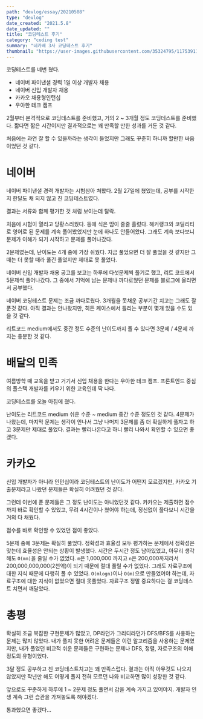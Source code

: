 ```yaml
---
path: "devlog/essay/20210508"
type: "devlog"
date_created: "2021.5.8"
date_updated: ""
title: "코딩테스트 후기"
category: "coding test"
summary: "네카배 3사 코딩테스트 후기"
thumbnail: "https://user-images.githubusercontent.com/35324795/117539115-187c5c00-b044-11eb-954e-0d5ca0b5df77.png"
---
```


코딩테스트를 네번 쳤다.

* 네이버 파이낸셜 경력 1일 이상 개발자 채용
* 네이버 신입 개발자 채용
* 카카오 채용형인턴십
* 우아한 테크 캠프

2월부터 본격적으로 코딩테스트를 준비했고, 거의 2 ~ 3개월 정도 코딩테스트를 준비했다. 짧다면 짧은 시간이지만 결과적으로는 꽤 만족할 만한 성과를 거둔 것 같다.

처음에는 과연 잘 할 수 있을까라는 생각이 들었지만 그래도 꾸준히 하니까 할만한 싸움이었던 것 같다.

# 네이버

네이버 파이낸셜 경력 개발자는 시험삼아 쳐봤다. 2월 27일에 쳤었는데, 공부를 시작한지 한달도 채 되지 않고 친 코딩테스트였다.

결과는 서류와 함께 평가한 것 처럼 보이는데 탈락.

처음에 시험이 열리고 당황스러웠다. 등에 식은 땀이 줄줄 흘렀다. 해커랭크와 코딜리티로 영어로 된 문제를 계속 풀어봤었지만 눈에 하나도 안들어왔다. 그래도 계속 보다보니 문제가 이해가 되기 시작하고 문제를 풀어나갔다.

2문제였는데, 난이도는 4개 중에 가장 쉬웠다. 지금 풀었으면 더 잘 풀었을 것 같지만 그때는 더 못할 때라 풀긴 풀었지만 제대로 못 풀었다.

네이버 신입 개발자 채용 공고를 보고는 하루에 다섯문제씩 풀기로 했고, 리트 코드에서 5문제씩 풀어나갔다. 그 중에서 기억에 남는 문제나 까다로웠던 문제를 블로그에 올리면서 공부했다.

네이버 코딩테스트 문제는 조금 까다로웠다. 3개월을 못채운 공부기간 치고는 그래도 잘 푼것 같다. 아직 결과는 안나왔지만, 히든 케이스에서 틀리는 부분이 몇개 있을 수도 있을 것 같다.

리트코드 medium에서도 중간 정도 수준의 난이도까지 풀 수 있다면 3문제 / 4문제 까지는 충분한 것 같다.

# 배달의 민족

여름방학 때 교육을 받고 거기서 신입 채용을 한다는 우아한 테크 캠프. 프론트엔드 중심의 풀스택 개발자를 키우기 위한 교육인데 딱 나다.

코딩테스트를 오늘 아침에 쳤다.

난이도는 리트코드 medium 쉬운 수준 ~ medium 중간 수준 정도인 것 같다. 4문제가 나왔는데, 마지막 문제는 생각이 안나서 그냥 나머지 3문제를 좀 더 확실하게 풀자고 하고 3문제만 제대로 풀었다. 결과는 빨리나온다고 하니 빨리 나와서 확인할 수 있으면 좋겠다.

# 카카오

신입 개발자가 아니라 인턴십이라 코딩테스트의 난이도가 어떤지 모르겠지만, 카카오 기출문제라고 나왔던 문제들은 확실히 어려웠던 것 같다.

그런데 이번에 푼 문제들은 그 정도 난이도는 아니었던것 같다. 카카오는 제출하면 점수까지 바로 확인할 수 있었고, 무려 4시간이나 쳤어야 하는데, 정신없이 풀다보니 시간을 거의 다 채웠다.

점수를 바로 확인할 수 있었던 점이 좋았다.

5문제 중에 3문제는 확실히 풀었다. 정확성과 효율성 모두 평가하는 문제에서 정확성은 맞는데 효율성은 안되는 상황이 발생했다. 시간은 두시간 정도 남아있었고, 아무리 생각해도 `O(mn)`을 줄일 수가 없었다. `m`은 1,000,000 까지고 `n`은 200,000까지라서 200,000,000,000(2천억)이 되기 때문에 절대 풀릴 수가 없었다. 그래도 자료구조에 대한 지식 때문에 다행히 풀 수 있었다. `O(mlogn)`이나 `O(m)`으로 만들었어야 하는데, 자료구조에 대한 지식이 없었으면 절대 못풀었다. 자료구조 정말 중요하다는 걸 코딩테스트 치면서 깨달았다.

# 총평

확실히 조금 복잡한 구현문제가 많았고, DP라던가 그리디라던가 DFS/BFS를 사용하는 문제는 많지 않았다. 내가 풀지 못한 어려운 문제들은 이런 알고리즘을 사용하는 문제였지만, 내가 풀었던 비교적 쉬운 문제들은 구현하는 문제나 DFS, 정렬, 자료구조의 이해 정도의 유형이었다.

3달 정도 공부하고 친 코딩테스트치고는 꽤 만족스럽다. 결과는 아직 아무것도 나오지 않았지만 작년만 해도 어떻게 풀지 전혀 모르던 나와 비교하면 많이 성장한 것 같다.

앞으로도 꾸준하게 하루에 1 ~ 2문제 정도 풀면서 감을 계속 가지고 있어야지. 개발자 인생 계속 그런 습관을 가져놓도록 해야겠다.

통과했으면 좋겠다...
